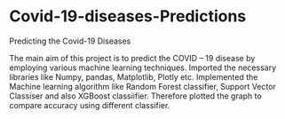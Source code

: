 # Covid-19-diseases-Predictions
Predicting the Covid-19 Diseases

The main aim of this project is to  predict the COVID – 19 disease by employing various machine learning techniques.
Imported the necessary libraries like Numpy, pandas, Matplotlib, Plotly etc.
Implemented the Machine learning algorithm like Random Forest classifier, Support Vector Classiser and also XGBoost classiifier. 
Therefore plotted the graph to compare accuracy using different classifier.

